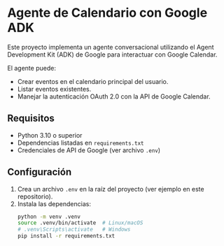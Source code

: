 # Agente de Calendario con Google ADK

Este proyecto implementa un agente conversacional utilizando el Agent Development Kit (ADK) de Google para interactuar con Google Calendar.

El agente puede:
- Crear eventos en el calendario principal del usuario.
- Listar eventos existentes.
- Manejar la autenticación OAuth 2.0 con la API de Google Calendar.

## Requisitos
- Python 3.10 o superior
- Dependencias listadas en `requirements.txt`
- Credenciales de API de Google (ver archivo `.env`)

## Configuración
1. Crea un archivo `.env` en la raíz del proyecto (ver ejemplo en este repositorio).
2. Instala las dependencias:
   ```bash
   python -m venv .venv
   source .venv/bin/activate  # Linux/macOS
   # .venv\Scripts\activate   # Windows
   pip install -r requirements.txt
